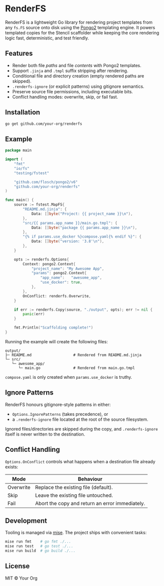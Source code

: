# RenderFS

RenderFS is a lightweight Go library for rendering project templates from any `fs.FS` source onto disk using the [Pongo2](https://github.com/flosch/pongo2) templating engine. It powers templated copies for the Stencil scaffolder while keeping the core rendering logic fast, deterministic, and test friendly.

## Features

- Render both file *paths* and file *contents* with Pongo2 templates.
- Support `.jinja` and `.tmpl` suffix stripping after rendering.
- Conditional file and directory creation (empty rendered paths are skipped).
- `.renderfs-ignore` (or explicit patterns) using gitignore semantics.
- Preserve source file permissions, including executable bits.
- Conflict handling modes: overwrite, skip, or fail fast.

## Installation

```bash
go get github.com/your-org/renderfs
```

## Example

```go
package main

import (
	"fmt"
	"io/fs"
	"testing/fstest"

	"github.com/flosch/pongo2/v6"
	"github.com/your-org/renderfs"
)

func main() {
	source := fstest.MapFS{
		"README.md.jinja": {
			Data: []byte("Project: {{ project_name }}\n"),
		},
		"src/{{ params.app_name }}/main.go.tmpl": {
			Data: []byte("package {{ params.app_name }}\n"),
		},
		"{% if params.use_docker %}compose.yaml{% endif %}": {
			Data: []byte("version: '3.8'\n"),
		},
	}

	opts := renderfs.Options{
		Context: pongo2.Context{
			"project_name": "My Awesome App",
			"params": pongo2.Context{
				"app_name":   "awesome_app",
				"use_docker": true,
			},
		},
		OnConflict: renderfs.Overwrite,
	}

	if err := renderfs.Copy(source, "./output", opts); err != nil {
		panic(err)
	}

	fmt.Println("Scaffolding complete!")
}
```

Running the example will create the following files:

```
output/
├─ README.md                   # Rendered from README.md.jinja
└─ src/
   └─ awesome_app/
      └─ main.go               # Rendered from main.go.tmpl
```

`compose.yaml` is only created when `params.use_docker` is truthy.

## Ignore Patterns

RenderFS honours gitignore-style patterns in either:

- `Options.IgnorePatterns` (takes precedence), or
- a `.renderfs-ignore` file located at the root of the source filesystem.

Ignored files/directories are skipped during the copy, and `.renderfs-ignore` itself is never written to the destination.

## Conflict Handling

`Options.OnConflict` controls what happens when a destination file already exists:

| Mode       | Behaviour                                               |
|------------|---------------------------------------------------------|
| Overwrite  | Replace the existing file (default).                    |
| Skip       | Leave the existing file untouched.                      |
| Fail       | Abort the copy and return an error immediately.         |

## Development

Tooling is managed via [mise](https://github.com/jdx/mise). The project ships with convenient tasks:

```bash
mise run fmt    # go fmt ./...
mise run test   # go test ./...
mise run build  # go build ./...
```

## License

MIT © Your Org

